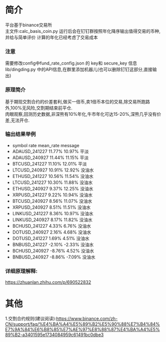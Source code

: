 # 简介
平台基于binance交易所  
主文件:calc_basis_coin.py  运行后会在钉钉群按照年化降序输出值得交易的币种,并给与简单评价
计算的年化已经考虑了交易成本

### 注意
需要修改config中fund_rate_config.json 的 key和 secure_key 信息  
lib/dingding.py 中的API信息,在群里添加机器儿(也可以删除钉钉这部分,直接输出)

### 原理简介
基于期现交割合约的价差套利,做买一倍币,卖1倍币本位的交易,除交易所跑路外,100%无风险,交割期结束前平仓.  
肉眼观察,回测历史数据,非深熊有10%年化,牛市年化可达15-20%,深熊几乎没有价差,无法开仓.


### 输出结果举例
* symbol      rate      mean_rate      message
* ADAUSD_241227 11.77% 10.97% 平淡
* ADAUSD_240927 11.44% 11.15% 平淡
* BTCUSD_241227 11.10% 12.01% 平淡
* LTCUSD_240927 10.91% 12.92% 没油水
* ETHUSD_241227 10.56% 11.54% 没油水
* LTCUSD_241227 10.30% 11.88% 没油水
* ETHUSD_240927 9.37% 12.25% 没油水
* XRPUSD_241227 9.22% 10.94% 没油水
* BTCUSD_240927 8.56% 11.07% 没油水
* XRPUSD_240927 8.51% 11.51% 没油水
* LINKUSD_241227 8.36% 10.97% 没油水
* LINKUSD_240927 8.17% 11.82% 没油水
* BCHUSD_241227 4.33% 6.76% 没油水
* DOTUSD_240927 2.16% 4.68% 没油水
* DOTUSD_241227 1.69% 4.51% 没油水
* BNBUSD_241227 -2.10% -2.33% 没油水
* BCHUSD_240927 -8.76% 4.52% 没油水
* BNBUSD_240927 -8.86% -7.09% 没油水

### 详细原理解释:  
https://zhuanlan.zhihu.com/p/690522832


# 其他
1.交割合约规则(建议阅读):https://www.binance.com/zh-CN/support/faq/%E4%BA%A4%E5%89%B2%E5%90%88%E7%B4%84%E7%9A%84%E6%B8%85%E7%AE%97%E8%88%87%E4%BA%A4%E5%89%B2-a3401595e1734084959c61491bc0dbe3 